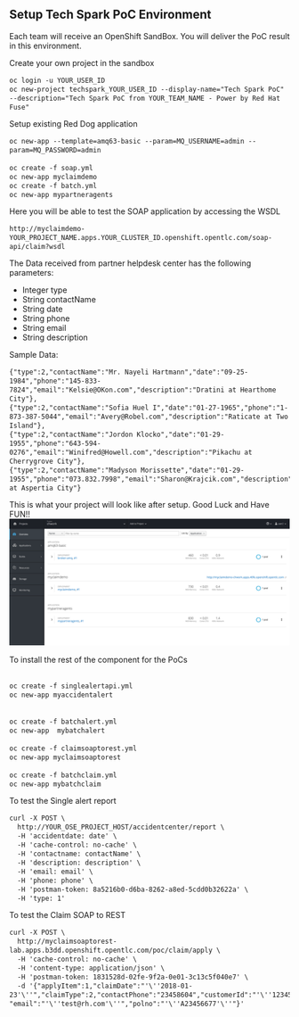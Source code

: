 
## Setup Tech Spark PoC Environment

Each team will receive an OpenShift SandBox. You will deliver the PoC result in this environment.

Create your own project in the sandbox

```
oc login -u YOUR_USER_ID
oc new-project techspark_YOUR_USER_ID --display-name="Tech Spark PoC" --description="Tech Spark PoC from YOUR_TEAM_NAME - Power by Red Hat Fuse"
```

Setup existing Red Dog application

```  
oc new-app --template=amq63-basic --param=MQ_USERNAME=admin --param=MQ_PASSWORD=admin 

oc create -f soap.yml
oc new-app myclaimdemo
oc create -f batch.yml
oc new-app mypartneragents

```


Here you will be able to test the SOAP application by accessing the WSDL

```  
http://myclaimdemo-YOUR_PROJECT_NAME.apps.YOUR_CLUSTER_ID.openshift.opentlc.com/soap-api/claim?wsdl
```

The Data received from partner helpdesk center has the following parameters:

-	Integer type
-	String contactName
-	String date
-	String phone
-	String email
-	String description

Sample Data: 

```
{"type":2,"contactName":"Mr. Nayeli Hartmann","date":"09-25-1984","phone":"145-833-7824","email":"Kelsie@OKon.com","description":"Dratini at Hearthome City"},
{"type":2,"contactName":"Sofia Huel I","date":"01-27-1965","phone":"1-873-387-5044","email":"Avery@Robel.com","description":"Raticate at Two Island"},
{"type":2,"contactName":"Jordon Klocko","date":"01-29-1955","phone":"643-594-0276","email":"Winifred@Howell.com","description":"Pikachu at Cherrygrove City"},
{"type":2,"contactName":"Madyson Morissette","date":"01-29-1955","phone":"073.832.7998","email":"Sharon@Krajcik.com","description":"Omastar at Aspertia City"}
```

This is what your project will look like after setup. Good Luck and Have FUN!!
![PoC Environment](pic/setupenv.png)



To install the rest of the component for the PoCs

```  

oc create -f singlealertapi.yml
oc new-app myaccidentalert


oc create -f batchalert.yml
oc new-app  mybatchalert

oc create -f claimsoaptorest.yml
oc new-app myclaimsoaptorest

oc create -f batchclaim.yml
oc new-app mybatchclaim

```

To test the Single alert report
```
curl -X POST \
  http://YOUR_OSE_PROJECT_HOST/accidentcenter/report \
  -H 'accidentdate: date' \
  -H 'cache-control: no-cache' \
  -H 'contactname: contactName' \
  -H 'description: description' \
  -H 'email: email' \
  -H 'phone: phone' \
  -H 'postman-token: 8a5216b0-d6ba-8262-a8ed-5cdd0b32622a' \
  -H 'type: 1'
```


To test the Claim SOAP to REST

```
curl -X POST \
  http://myclaimsoaptorest-lab.apps.b3dd.openshift.opentlc.com/poc/claim/apply \
  -H 'cache-control: no-cache' \
  -H 'content-type: application/json' \
  -H 'postman-token: 1831528d-02fe-9f2a-0e01-3c13c5f040e7' \
  -d '{"applyItem":1,"claimDate":"'\''2018-01-23'\''","claimType":2,"contactPhone":"23458604","customerId":"'\''123456'\''","customerName":"'\''Christina'\''", "email":"'\''test@rh.com'\''","polno":"'\''A23456677'\''"}'
```